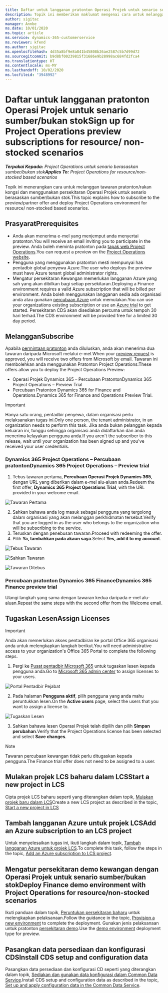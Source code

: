 ```yaml
---
title: Daftar untuk langganan pratonton Operasi Projek untuk senario sumber/bukan stok
description: Topik ini memberikan maklumat mengenai cara untuk melanggan dan menggunakan Operasi Projek untuk senario berasaskan sumber/bukan stok.
author: sigitac
manager: Annbe
ms.date: 10/01/2020
ms.topic: article
ms.service: dynamics-365-customerservice
ms.reviewer: kfend
ms.author: sigitac
ms.openlocfilehash: 4d35a8bf9e8a841b45808b26ae2587c5b7d99d72
ms.sourcegitcommit: b9d8bf00239815f31686e9b28998ac684fd2fca4
ms.translationtype: HT
ms.contentlocale: ms-MY
ms.lasthandoff: 10/02/2020
ms.locfileid: "3948992"
---
```

# <a name="sign-up-for-project-operations-preview-subscriptions-for-resource-non-stocked-scenarios"></a><span data-ttu-id="738cc-103">Daftar untuk langganan pratonton Operasi Projek untuk senario sumber/bukan stok</span><span class="sxs-lookup"><span data-stu-id="738cc-103">Sign up for Project Operations preview subscriptions for resource/ non-stocked scenarios</span></span>

<span data-ttu-id="738cc-104">_**Terpakai Kepada:** Project Operations untuk senario berasaskan sumber/bukan stok_</span><span class="sxs-lookup"><span data-stu-id="738cc-104">_**Applies To:** Project Operations for resource/non-stocked based scenarios_</span></span>

<span data-ttu-id="738cc-105">Topik ini menerangkan cara untuk melanggan tawaran pratonton/rakan kongsi dan menggunakan persekitaran Operasi Projek untuk senario berasaskan sumber/bukan stok.</span><span class="sxs-lookup"><span data-stu-id="738cc-105">This topic explains how to subscribe to the preview/partner offer and deploy Project Operations environment for resource/ non-stocked based scenarios.</span></span>

## <a name="prerequisites"></a><span data-ttu-id="738cc-106">Prasyarat</span><span class="sxs-lookup"><span data-stu-id="738cc-106">Prerequisites</span></span>

- <span data-ttu-id="738cc-107">Anda akan menerima e-mel yang menjemput anda menyertai pratonton.</span><span class="sxs-lookup"><span data-stu-id="738cc-107">You will receive an email inviting you to participate in the preview.</span></span> <span data-ttu-id="738cc-108">Anda boleh meminta pratonton pada [tapak web Project Operations](https://dynamics.microsoft.com/en-us/project-operations/overview/).</span><span class="sxs-lookup"><span data-stu-id="738cc-108">You can request a preview on the [Project Operations website](https://dynamics.microsoft.com/en-us/project-operations/overview/).</span></span>
- <span data-ttu-id="738cc-109">Pengguna yang menggunakan pratonton mesti mempunyai hak pentadbir global penyewa Azure.</span><span class="sxs-lookup"><span data-stu-id="738cc-109">The user who deploys the preview must have Azure tenant global administrator rights.</span></span>
- <span data-ttu-id="738cc-110">Mengatur persekitaran Kewangan memerlukan langganan Azure yang sah yang akan dibilkan bagi setiap persekitaran.</span><span class="sxs-lookup"><span data-stu-id="738cc-110">Deploying a Finance environment requires a valid Azure subscription that will be billed per environment.</span></span> <span data-ttu-id="738cc-111">Anda boleh menggunakan langganan sedia ada organisasi anda atau gunakan [percubaan Azure](https://azure.microsoft.com/en-us/free/) untuk memulakan.</span><span class="sxs-lookup"><span data-stu-id="738cc-111">You can use your organizations existing subscription or use an [Azure trial](https://azure.microsoft.com/en-us/free/) to get started.</span></span> <span data-ttu-id="738cc-112">Persekitaran CDS akan disediakan percuma untuk tempoh 30 hari terhad.</span><span class="sxs-lookup"><span data-stu-id="738cc-112">The CDS environment will be provided free for a limited 30 day period.</span></span>

## <a name="subscribe"></a><span data-ttu-id="738cc-113">Melanggan</span><span class="sxs-lookup"><span data-stu-id="738cc-113">Subscribe</span></span>

<span data-ttu-id="738cc-114">Apabila [permintaan pratonton](https://forms.office.com/FormsPro/Pages/ResponsePage.aspx?id=v4j5cvGGr0GRqy180BHbR56j8lZs0FdAvwT75_WNFyxUMkRDV1NYQU5TNjE2VjhKOVBUNVg2R0s1NC4u) anda diluluskan, anda akan menerima dua tawaran daripada Microsoft melalui e-mel.</span><span class="sxs-lookup"><span data-stu-id="738cc-114">When your [preview request](https://forms.office.com/FormsPro/Pages/ResponsePage.aspx?id=v4j5cvGGr0GRqy180BHbR56j8lZs0FdAvwT75_WNFyxUMkRDV1NYQU5TNjE2VjhKOVBUNVg2R0s1NC4u) is approved, you will receive two offers from Microsoft by email.</span></span> <span data-ttu-id="738cc-115">Tawaran ini membolehkan anda menggunakan Pratonton Project Operations:</span><span class="sxs-lookup"><span data-stu-id="738cc-115">These offers allow you to deploy the Project Operations Preview:</span></span>

- <span data-ttu-id="738cc-116">Operasi Projek Dynamics 365 – Percubaan Pratonton</span><span class="sxs-lookup"><span data-stu-id="738cc-116">Dynamics 365 Project Operations – Preview Trial</span></span>
- <span data-ttu-id="738cc-117">Percubaan Pratonton Dynamics 365 for Finance and Operations.</span><span class="sxs-lookup"><span data-stu-id="738cc-117">Dynamics 365 for Finance and Operations Preview Trial.</span></span>

> [!IMPORTANT]
> <span data-ttu-id="738cc-118">Hanya satu orang, pentadbir penyewa, dalam organisasi perlu melaksanakan tugas ini.</span><span class="sxs-lookup"><span data-stu-id="738cc-118">Only one person, the tenant administrator, in an organization needs to perform this task.</span></span> <span data-ttu-id="738cc-119">Jika anda bukan pelanggan kepada keluaran ini, tunggu sehingga organisasi anda didaftarkan dan anda menerima kelayakan pengguna anda.</span><span class="sxs-lookup"><span data-stu-id="738cc-119">If you aren't the subscriber to this release, wait until your organization has been signed up and you've received your user credentials.</span></span>

### <a name="dynamics-365-project-operations--preview-trial"></a><span data-ttu-id="738cc-120">Dynamics 365 Project Operations – Percubaan pratonton</span><span class="sxs-lookup"><span data-stu-id="738cc-120">Dynamics 365 Project Operations – Preview trial</span></span>

1. <span data-ttu-id="738cc-121">Tebus tawaran pertama, **Percubaan Operasi Projek Dynamics 365**, dengan URL yang diberikan dalam e-mel alu-aluan anda.</span><span class="sxs-lookup"><span data-stu-id="738cc-121">Redeem the first offer, **Dynamics 365 Project Operations Trial**, with the URL provided in your welcome email.</span></span>

![Tawaran Pertama](./media/1FirstOffer.png)

2. <span data-ttu-id="738cc-123">Sahkan bahawa anda log masuk sebagai pengguna yang tergolong dalam organisasi yang akan melanggan perkhidmatan tersebut.</span><span class="sxs-lookup"><span data-stu-id="738cc-123">Verify that you are logged in as the user who belongs to the organization who will be subscribing to the service.</span></span>
3. <span data-ttu-id="738cc-124">Teruskan dengan penebusan tawaran.</span><span class="sxs-lookup"><span data-stu-id="738cc-124">Proceed with redeeming the offer.</span></span> 
4. <span data-ttu-id="738cc-125">Pilih **Ya, tambahkan pada akaun saya**.</span><span class="sxs-lookup"><span data-stu-id="738cc-125">Select **Yes, add it to my account**.</span></span>

![Tebus Tawaran](./media/2RedeemFirstOffer.png)

![Sahkan Tawaran](./media/3ConfirmFirstOffer.png)

![Tawaran Ditebus](./media/4OfferSuccessfulyRedeemed.png)

### <a name="dynamics-365-finance-preview-trial"></a><span data-ttu-id="738cc-129">Percubaan pratonton Dynamics 365 Finance</span><span class="sxs-lookup"><span data-stu-id="738cc-129">Dynamics 365 Finance preview trial</span></span>

<span data-ttu-id="738cc-130">Ulangi langkah yang sama dengan tawaran kedua daripada e-mel alu-aluan.</span><span class="sxs-lookup"><span data-stu-id="738cc-130">Repeat the same steps with the second offer from the Welcome email.</span></span>

## <a name="assign-licenses"></a><span data-ttu-id="738cc-131">Tugaskan Lesen</span><span class="sxs-lookup"><span data-stu-id="738cc-131">Assign Licenses</span></span>

> [!IMPORTANT]
> <span data-ttu-id="738cc-132">Anda akan memerlukan akses pentadbiran ke portal Office 365 organisasi anda untuk melengkapkan langkah berikut.</span><span class="sxs-lookup"><span data-stu-id="738cc-132">You will need administrative access to your organization's Office 365 Portal to complete the following steps.</span></span>

1. <span data-ttu-id="738cc-133">Pergi ke [Pusat pentadbir Microsoft 365](https://portal.office.com/) untuk tugaskan lesen kepada pengguna anda.</span><span class="sxs-lookup"><span data-stu-id="738cc-133">Go to [Microsoft 365 admin center](https://portal.office.com/) to assign licenses to your users.</span></span>

![Portal Pentadbir Pejabat](./media/5OfficeAdminPortal.png)

2. <span data-ttu-id="738cc-135">Pada halaman **Pengguna aktif**, pilih pengguna yang anda mahu peruntukkan lesen.</span><span class="sxs-lookup"><span data-stu-id="738cc-135">On the **Active users** page, select the users that you want to assign a license to.</span></span>

![Tugaskan Lesen](./media/6AssignLicenses.png)

3. <span data-ttu-id="738cc-137">Sahkan bahawa lesen Operasi Projek telah dipilih dan pilih **Simpan perubahan**.</span><span class="sxs-lookup"><span data-stu-id="738cc-137">Verify that the Project Operations license has been selected and select **Save changes**.</span></span> 

> [!NOTE]
> <span data-ttu-id="738cc-138">Tawaran percubaan kewangan tidak perlu ditugaskan kepada pengguna.</span><span class="sxs-lookup"><span data-stu-id="738cc-138">The Finance trial offer does not need to be assigned to a user.</span></span>

## <a name="start-a-new-project-in-lcs"></a><span data-ttu-id="738cc-139">Mulakan projek LCS baharu dalam LCS</span><span class="sxs-lookup"><span data-stu-id="738cc-139">Start a new project in LCS</span></span>

<span data-ttu-id="738cc-140">Cipta projek LCS baharu seperti yang diterangkan dalam topik, [Mulakan projek baru dalam LCS](create-lcs-project.md)</span><span class="sxs-lookup"><span data-stu-id="738cc-140">Create a new LCS project as described in the topic, [Start a new project in LCS](create-lcs-project.md)</span></span>

## <a name="add-an-azure-subscription-to-an-lcs-project"></a><span data-ttu-id="738cc-141">Tambah langganan Azure untuk projek LCS</span><span class="sxs-lookup"><span data-stu-id="738cc-141">Add an Azure subscription to an LCS project</span></span>

<span data-ttu-id="738cc-142">Untuk menyelesaikan tugas ini, ikuti langkah dalam topik, [Tambah langganan Azure untuk projek LCS](resource-add-azure-subscription-lcs-project.md).</span><span class="sxs-lookup"><span data-stu-id="738cc-142">To complete this task, follow the steps in the topic, [Add an Azure subscription to LCS project](resource-add-azure-subscription-lcs-project.md).</span></span>

## <a name="deploy-finance-demo-environment-with-project-operations-for-resourcenon-stocked-scenarios"></a><span data-ttu-id="738cc-143">Mengatur persekitaran demo kewangan dengan Operasi Projek untuk senario sumber/bukan stok</span><span class="sxs-lookup"><span data-stu-id="738cc-143">Deploy Finance demo environment with Project Operations for resource/non-stocked scenarios</span></span>

<span data-ttu-id="738cc-144">Ikuti panduan dalam topik, [Peruntukan persekitaran baharu](resource-provision-new-environment.md) untuk melengkapkan pelaksanaan.</span><span class="sxs-lookup"><span data-stu-id="738cc-144">Follow the guidance in the topic, [Provision a new environment](resource-provision-new-environment.md) to complete the deployment.</span></span> <span data-ttu-id="738cc-145">Gunakan jenis pelaksanaan untuk pratonton [persekitaran demo](https://docs.microsoft.com/dynamics365/fin-ops-core/dev-itpro/deployment/deploy-demo-environment).</span><span class="sxs-lookup"><span data-stu-id="738cc-145">Use the [demo environment](https://docs.microsoft.com/dynamics365/fin-ops-core/dev-itpro/deployment/deploy-demo-environment) deployment type for preview.</span></span>

## <a name="install-cds-setup-and-configuration-data"></a><span data-ttu-id="738cc-146">Pasangkan data persediaan dan konfigurasi CDS</span><span class="sxs-lookup"><span data-stu-id="738cc-146">Install CDS setup and configuration data</span></span>

<span data-ttu-id="738cc-147">Pasangkan data persediaan dan konfigurasi CD seperti yang diterangkan dalam topik, [Sediakan dan gunakan data konfigurasi dalam Common Data Service](resource-apply-pro-setup-config-data.md).</span><span class="sxs-lookup"><span data-stu-id="738cc-147">Install CDS setup and configuration data as described in the topic, [Set up and apply configuration data in the Common Data Service](resource-apply-pro-setup-config-data.md).</span></span>

